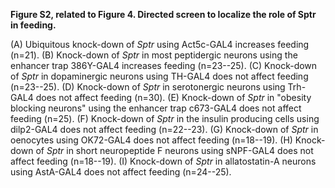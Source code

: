 **Figure S2, related to Figure 4. Directed screen to localize the role of Sptr in feeding.**

(A) Ubiquitous knock-down of *Sptr* using Act5c-GAL4 increases feeding (n=21).
(B) Knock-down of *Sptr* in most peptidergic neurons using the enhancer trap 386Y-GAL4 increases feeding (n=23--25).
(C) Knock-down of *Sptr* in dopaminergic neurons using TH-GAL4 does not affect feeding (n=23--25).
(D) Knock-down of *Sptr* in serotonergic neurons using Trh-GAL4 does not affect feeding (n=30).
(E) Knock-down of *Sptr* in "obesity blocking neurons" using the enhancer trap c673-GAL4 does not affect feeding (n=25).
(F) Knock-down of *Sptr* in the insulin producing cells using dilp2-GAL4 does not affect feeding (n=22--23).
(G) Knock-down of *Sptr* in oenocytes using OK72-GAL4 does not affect feeding (n=18--19).
(H) Knock-down of *Sptr* in short neuropeptide F neurons using sNPF-GAL4 does not affect feeding (n=18--19).
(I) Knock-down of *Sptr* in allatostatin-A neurons using AstA-GAL4 does not affect feeding (n=24--25).
